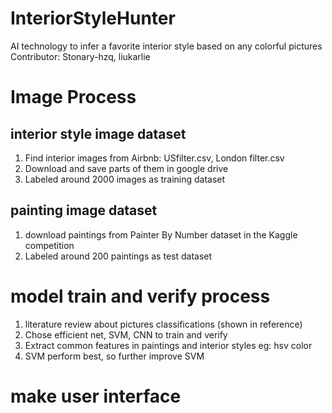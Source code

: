 # InteriorStyleHunter
AI technology to infer a favorite interior style based on any colorful pictures
Contributor: Stonary-hzq, liukarlie

# Image Process
## interior style image dataset
  1. Find interior images from Airbnb: USfilter.csv, London filter.csv
  2. Download and save parts of them in google drive
  3. Labeled around 2000 images as training dataset
## painting image dataset
  1. download paintings from Painter By Number dataset in the Kaggle competition
  2. Labeled around 200 paintings as test dataset

# model train and verify process
  1. literature review about pictures classifications (shown in reference)
  2. Chose efficient net, SVM, CNN to train and verify
  3. Extract common features in paintings and interior styles eg: hsv color
  4. SVM perform best, so further improve SVM

# make user interface
